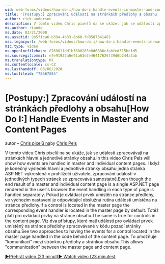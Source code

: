 ```yaml
---
uid: web-forms/videos/how-do-i/how-do-i-handle-events-in-master-and-content-pages
title: '[Postupy:] Zpracování událostí na stránkách předlohy a obsahu | Microsoft Docs'
author: rick-anderson
description: V tomto videu Chris pixelů na se ukáže, jak se události zpracovávají na stránkách hlavní a jednotlivé stránky obsahu. I když konečný výsledek hlavní a jednotlivé mí...
ms.author: riande
ms.date: 02/21/2008
ms.assetid: 9b5f1ca6-b394-4b33-8b60-fd0587341482
msc.legacyurl: /web-forms/videos/how-do-i/how-do-i-handle-events-in-master-and-content-pages
msc.type: video
ms.openlocfilehash: 8760611dd1b3680283b8d6888efabfed315bdfd5
ms.sourcegitcommit: e7e91932a6e91a63e2e46417626f39d6b244a3ab
ms.translationtype: MT
ms.contentlocale: cs-CZ
ms.lasthandoff: 03/06/2020
ms.locfileid: "78567884"
---
```

# <a name="how-do-i-handle-events-in-master-and-content-pages"></a><span data-ttu-id="d2dcc-104">[Postupy:] Zpracování událostí na stránkách předlohy a obsahu</span><span class="sxs-lookup"><span data-stu-id="d2dcc-104">[How Do I:] Handle Events in Master and Content Pages</span></span>

<span data-ttu-id="d2dcc-105">autor – [Chris pixelů na](https://twitter.com/chrispels)</span><span class="sxs-lookup"><span data-stu-id="d2dcc-105">by [Chris Pels](https://twitter.com/chrispels)</span></span>

<span data-ttu-id="d2dcc-106">V tomto videu Chris pixelů na se ukáže, jak se události zpracovávají na stránkách hlavní a jednotlivé stránky obsahu.</span><span class="sxs-lookup"><span data-stu-id="d2dcc-106">In this video Chris Pels will show how events are handled in master and individual content pages.</span></span> <span data-ttu-id="d2dcc-107">I když je konečný výsledek hlavní a jednotlivé stránky obsahu jedna stránka ASP.NET vykreslená v prohlížeči uživatele, zpracování událostí v jednotlivých typech stránek se zpracovává samostatně.</span><span class="sxs-lookup"><span data-stu-id="d2dcc-107">Even though the end result of a master and individual content page is a single ASP.NET page rendered in the user's browser the event handling in each type of page is handled separately.</span></span> <span data-ttu-id="d2dcc-108">Pokud je ovládací prvek umístěn na stránce předlohy, ve výchozím nastavení je odpovídající obslužná rutina události umístěna na stránce předlohy.</span><span class="sxs-lookup"><span data-stu-id="d2dcc-108">If a control is located in the master page the corresponding event handler is located in the master page by default.</span></span> <span data-ttu-id="d2dcc-109">Totéž platí pro ovládací prvky na stránce obsahu.</span><span class="sxs-lookup"><span data-stu-id="d2dcc-109">The same is true for controls in the content page.</span></span> <span data-ttu-id="d2dcc-110">Viz dva přístupy, které mají události pro ovládací prvek umístěný na stránce předlohy zpracovávané v kódu pozadí stránky obsahu.</span><span class="sxs-lookup"><span data-stu-id="d2dcc-110">See two approaches to having the events for a control located in the master page handled in the code behind of the content page.</span></span> <span data-ttu-id="d2dcc-111">To umožňuje "komunikaci" mezi stránkou předlohy a stránkou obsahu.</span><span class="sxs-lookup"><span data-stu-id="d2dcc-111">This allows "communication" between the master page and content page.</span></span>

[<span data-ttu-id="d2dcc-112">&#9654;Přehrát video (23 minut)</span><span class="sxs-lookup"><span data-stu-id="d2dcc-112">&#9654; Watch video (23 minutes)</span></span>](https://channel9.msdn.com/Blogs/ASP-NET-Site-Videos/how-do-i-handle-events-in-master-and-content-pages)
